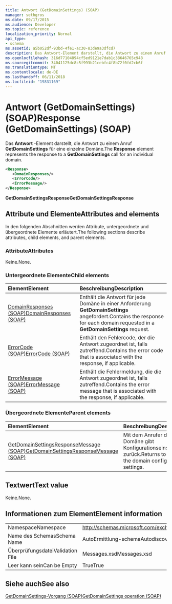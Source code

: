 ```yaml
---
title: Antwort (GetDomainSettings) (SOAP)
manager: sethgros
ms.date: 09/17/2015
ms.audience: Developer
ms.topic: reference
localization_priority: Normal
api_type:
- schema
ms.assetid: a5b052df-93bd-4fe1-ac30-83de9a3dfcd7
description: Das Antwort-Element darstellt, die Antwort zu einem Anruf GetDomainSettings für eine einzelne Domäne.
ms.openlocfilehash: 316d77104894cf5ed9121e7dab1c38646765c948
ms.sourcegitcommit: 34041125dc8c5f993b21cebfc4f8b72f0fd2cb6f
ms.translationtype: MT
ms.contentlocale: de-DE
ms.lasthandoff: 06/11/2018
ms.locfileid: "19831169"
---
```

# <a name="response-getdomainsettings-soap"></a><span data-ttu-id="b1779-103">Antwort (GetDomainSettings) (SOAP)</span><span class="sxs-lookup"><span data-stu-id="b1779-103">Response (GetDomainSettings) (SOAP)</span></span>

<span data-ttu-id="b1779-104">Das **Antwort** -Element darstellt, die Antwort zu einem Anruf **GetDomainSettings** für eine einzelne Domäne.</span><span class="sxs-lookup"><span data-stu-id="b1779-104">The **Response** element represents the response to a **GetDomainSettings** call for an individual domain.</span></span> 
  
```XML
<Response>
   <DomainResponses/>
   <ErrorCode/>
   <ErrorMessage/>
</Response>
```

 <span data-ttu-id="b1779-105">**GetDomainSettingsResponse**</span><span class="sxs-lookup"><span data-stu-id="b1779-105">**GetDomainSettingsResponse**</span></span>
## <a name="attributes-and-elements"></a><span data-ttu-id="b1779-106">Attribute und Elemente</span><span class="sxs-lookup"><span data-stu-id="b1779-106">Attributes and elements</span></span>

<span data-ttu-id="b1779-107">In den folgenden Abschnitten werden Attribute, untergeordnete und übergeordnete Elemente erläutert.</span><span class="sxs-lookup"><span data-stu-id="b1779-107">The following sections describe attributes, child elements, and parent elements.</span></span>
  
### <a name="attributes"></a><span data-ttu-id="b1779-108">Attribute</span><span class="sxs-lookup"><span data-stu-id="b1779-108">Attributes</span></span>

<span data-ttu-id="b1779-109">Keine.</span><span class="sxs-lookup"><span data-stu-id="b1779-109">None.</span></span>
  
### <a name="child-elements"></a><span data-ttu-id="b1779-110">Untergeordnete Elemente</span><span class="sxs-lookup"><span data-stu-id="b1779-110">Child elements</span></span>

|<span data-ttu-id="b1779-111">**Element**</span><span class="sxs-lookup"><span data-stu-id="b1779-111">**Element**</span></span>|<span data-ttu-id="b1779-112">**Beschreibung**</span><span class="sxs-lookup"><span data-stu-id="b1779-112">**Description**</span></span>|
|:-----|:-----|
|[<span data-ttu-id="b1779-113">DomainResponses (SOAP)</span><span class="sxs-lookup"><span data-stu-id="b1779-113">DomainResponses (SOAP)</span></span>](domainresponses-soap.md) <br/> |<span data-ttu-id="b1779-114">Enthält die Antwort für jede Domäne in einer Anforderung **GetDomainSettings** angefordert.</span><span class="sxs-lookup"><span data-stu-id="b1779-114">Contains the response for each domain requested in a **GetDomainSettings** request.</span></span>  <br/> |
|[<span data-ttu-id="b1779-115">ErrorCode (SOAP)</span><span class="sxs-lookup"><span data-stu-id="b1779-115">ErrorCode (SOAP)</span></span>](errorcode-soap.md) <br/> |<span data-ttu-id="b1779-116">Enthält den Fehlercode, der die Antwort zugeordnet ist, falls zutreffend.</span><span class="sxs-lookup"><span data-stu-id="b1779-116">Contains the error code that is associated with the response, if applicable.</span></span>  <br/> |
|[<span data-ttu-id="b1779-117">ErrorMessage (SOAP)</span><span class="sxs-lookup"><span data-stu-id="b1779-117">ErrorMessage (SOAP)</span></span>](errormessage-soap.md) <br/> |<span data-ttu-id="b1779-118">Enthält die Fehlermeldung, die die Antwort zugeordnet ist, falls zutreffend.</span><span class="sxs-lookup"><span data-stu-id="b1779-118">Contains the error message that is associated with the response, if applicable.</span></span>  <br/> |
   
### <a name="parent-elements"></a><span data-ttu-id="b1779-119">Übergeordnete Elemente</span><span class="sxs-lookup"><span data-stu-id="b1779-119">Parent elements</span></span>

|<span data-ttu-id="b1779-120">**Element**</span><span class="sxs-lookup"><span data-stu-id="b1779-120">**Element**</span></span>|<span data-ttu-id="b1779-121">**Beschreibung**</span><span class="sxs-lookup"><span data-stu-id="b1779-121">**Description**</span></span>|
|:-----|:-----|
|[<span data-ttu-id="b1779-122">GetDomainSettingsResponseMessage (SOAP)</span><span class="sxs-lookup"><span data-stu-id="b1779-122">GetDomainSettingsResponseMessage (SOAP)</span></span>](getdomainsettingsresponsemessage-soap.md) <br/> |<span data-ttu-id="b1779-123">Mit dem Anrufer die Domäne gibt Konfigurationseinstellungen zurück.</span><span class="sxs-lookup"><span data-stu-id="b1779-123">Returns to the caller the domain configuration settings.</span></span>  <br/> |
   
## <a name="text-value"></a><span data-ttu-id="b1779-124">Textwert</span><span class="sxs-lookup"><span data-stu-id="b1779-124">Text value</span></span>

<span data-ttu-id="b1779-125">Keine.</span><span class="sxs-lookup"><span data-stu-id="b1779-125">None.</span></span>
  
## <a name="element-information"></a><span data-ttu-id="b1779-126">Informationen zum Element</span><span class="sxs-lookup"><span data-stu-id="b1779-126">Element information</span></span>

|||
|:-----|:-----|
|<span data-ttu-id="b1779-127">Namespace</span><span class="sxs-lookup"><span data-stu-id="b1779-127">Namespace</span></span>  <br/> |http://schemas.microsoft.com/exchange/2010/Autodiscover  <br/> |
|<span data-ttu-id="b1779-128">Name des Schemas</span><span class="sxs-lookup"><span data-stu-id="b1779-128">Schema Name</span></span>  <br/> |<span data-ttu-id="b1779-129">AutoErmittlung-schema</span><span class="sxs-lookup"><span data-stu-id="b1779-129">Autodiscover schema</span></span>  <br/> |
|<span data-ttu-id="b1779-130">Überprüfungsdatei</span><span class="sxs-lookup"><span data-stu-id="b1779-130">Validation File</span></span>  <br/> |<span data-ttu-id="b1779-131">Messages.xsd</span><span class="sxs-lookup"><span data-stu-id="b1779-131">Messages.xsd</span></span>  <br/> |
|<span data-ttu-id="b1779-132">Leer kann sein</span><span class="sxs-lookup"><span data-stu-id="b1779-132">Can be Empty</span></span>  <br/> |<span data-ttu-id="b1779-133">True</span><span class="sxs-lookup"><span data-stu-id="b1779-133">True</span></span>  <br/> |
   
## <a name="see-also"></a><span data-ttu-id="b1779-134">Siehe auch</span><span class="sxs-lookup"><span data-stu-id="b1779-134">See also</span></span>



[<span data-ttu-id="b1779-135">GetDomainSettings-Vorgang (SOAP)</span><span class="sxs-lookup"><span data-stu-id="b1779-135">GetDomainSettings operation (SOAP)</span></span>](getdomainsettings-operation-soap.md)


